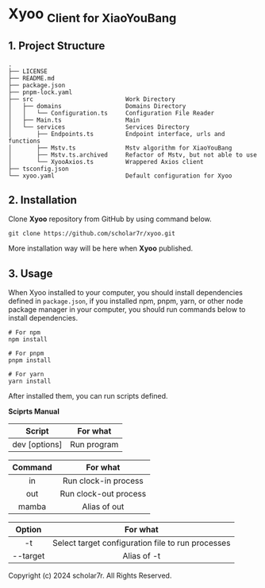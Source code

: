 # Xyoo <sub>Client for XiaoYouBang</sub>

## 1. Project Structure

```
.
├── LICENSE
├── README.md
├── package.json
├── pnpm-lock.yaml
├── src                          Work Directory
│   ├── domains                  Domains Directory
│   │   └── Configuration.ts     Configuration File Reader
│   ├── Main.ts                  Main
│   └── services                 Services Directory
│       ├── Endpoints.ts         Endpoint interface, urls and functions
│       ├── Mstv.ts              Mstv algorithm for XiaoYouBang
│       ├── Mstv.ts.archived     Refactor of Mstv, but not able to use
│       └── XyooAxios.ts         Wrappered Axios client
├── tsconfig.json
└── xyoo.yaml                    Default configuration for Xyoo
```

## 2. Installation

Clone **Xyoo** repository from GitHub by using command below.

```
git clone https://github.com/scholar7r/xyoo.git
```

More installation way will be here when **Xyoo** published.

## 3. Usage

When Xyoo installed to your computer, you should install dependencies defined in `package.json`,
if you installed npm, pnpm, yarn, or other node package manager in your computer, you should run
commands below to install dependencies.

```
# For npm
npm install

# For pnpm
pnpm install

# For yarn
yarn install
```

After installed them, you can run scripts defined.

**Sciprts Manual**

| Script                    | For what    |
| :-----------------------: | :---------: |
| dev <command> [options]   | Run program |

| Command  | For what              |
| :------: | :-------------------: |
| in       | Run clock-in process  |
| out      | Run clock-out process |
| mamba    | Alias of out          |

| Option              | For what                                          |
| :-----------------: | :-----------------------------------------------: |
| -t <filename>       | Select target configuration file to run processes |
| --target <filename> | Alias of -t                                       |

Copyright (c) 2024 scholar7r. All Rights Reserved.
